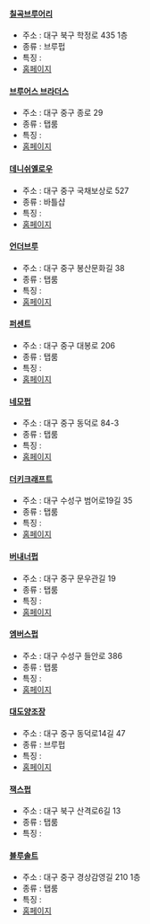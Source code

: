 #### [칠곡브루어리](https://map.naver.com/v5/entry/place/1097342920) 
 - 주소 : 대구 북구 학정로 435 1층
- 종류 : 브루펍
 - 특징 : 
- [홈페이지](https://www.instagram.com/7brewery/)
#### [브루어스 브라더스](https://map.naver.com/v5/entry/place/36886538) 
 - 주소 : 대구 중구 종로 29
- 종류 : 탭룸
 - 특징 : 
- [홈페이지](http://www.instagram.com/brewersbrothers)
#### [데니쉬옐로우](https://map.naver.com/v5/entry/place/672702408) 
 - 주소 : 대구 중구 국채보상로 527
- 종류 : 바틀샵
 - 특징 : 
- [홈페이지](https://www.instagram.com/danish_yellow_official/)
#### [언더브루](https://map.naver.com/v5/entry/place/1310960528) 
 - 주소 : 대구 중구 봉산문화길 38 
- 종류 : 탭룸
 - 특징 : 
- [홈페이지](https://www.instagram.com/underbrew_/)
#### [퍼센트](https://map.naver.com/v5/entry/place/37485743) 
 - 주소 : 대구 중구 대봉로 206
- 종류 : 탭룸
 - 특징 : 
- [홈페이지](https://www.instagram.com/percent_craftbeer/)
#### [네모펍](https://map.naver.com/v5/entry/place/1315870109) 
 - 주소 : 대구 중구 동덕로 84-3
- 종류 : 탭룸
 - 특징 : 
- [홈페이지](https://blog.naver.com/nemopub)
#### [더키크래프트](https://map.naver.com/v5/entry/place/1004823965) 
 - 주소 : 대구 수성구 범어로19길 35
- 종류 : 탭룸
 - 특징 : 
- [홈페이지](https://www.instagram.com/thekeycraftdaegu/)
#### [버내너펍](https://map.naver.com/v5/entry/place/1257635986) 
 - 주소 : 대구 중구 문우관길 19
- 종류 : 탭룸
 - 특징 : 
- [홈페이지](https://www.instagram.com/bananapub_with_ale/)
#### [엠버스펍](https://map.naver.com/v5/entry/place/1547405526) 
 - 주소 : 대구 수성구 들안로 386
- 종류 : 탭룸
 - 특징 : 
- [홈페이지](http://www.instagram.com/amberspub)
#### [대도양조장](https://map.naver.com/v5/entry/place/1355507817) 
 - 주소 : 대구 중구 동덕로14길 47
- 종류 : 브루펍
 - 특징 : 
- [홈페이지](http://www.instagram.com/daedo_brewing)
#### [잭스펍](https://map.naver.com/v5/entry/place/1957109700) 
 - 주소 : 대구 북구 산격로6길 13 
- 종류 : 탭룸
 - 특징 : 
#### [블루솔트](https://map.naver.com/v5/entry/place/1522947979) 
 - 주소 : 대구 중구 경상감영길 210 1층
- 종류 : 탭룸
 - 특징 : 
- [홈페이지](https://www.instagram.com/bluesalt__/)
